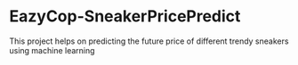 # EazyCop-SneakerPricePredict
This project helps on predicting the future price of different trendy sneakers using machine learning
